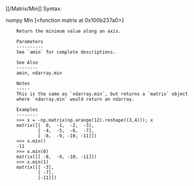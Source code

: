 [[/Matrix/Min]]
Syntax:

  numpy Min [<function matrix at 0x100b237a0>]


        Return the minimum value along an axis.

        Parameters
        ----------
        See `amin` for complete descriptions.

        See Also
        --------
        amin, ndarray.min

        Notes
        -----
        This is the same as `ndarray.min`, but returns a `matrix` object
        where `ndarray.min` would return an ndarray.

        Examples
        --------
        >>> x = -np.matrix(np.arange(12).reshape((3,4))); x
        matrix([[  0,  -1,  -2,  -3],
                [ -4,  -5,  -6,  -7],
                [ -8,  -9, -10, -11]])
        >>> x.min()
        -11
        >>> x.min(0)
        matrix([[ -8,  -9, -10, -11]])
        >>> x.min(1)
        matrix([[ -3],
                [ -7],
                [-11]])

        
